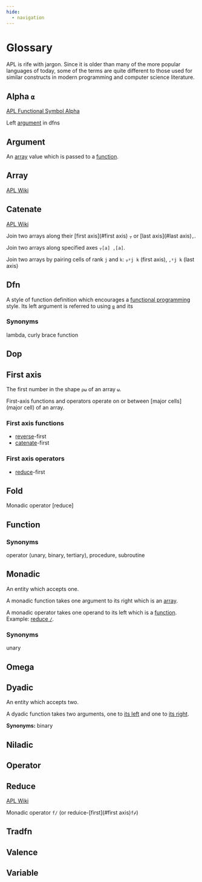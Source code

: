 ```yaml
---
hide:
  - navigation
---
```


# Glossary
APL is rife with jargon. Since it is older than many of the more popular languages of today, some of the terms are quite different to those used for similar constructs in modern programming and computer science literature.

## Alpha `⍺`
[APL Functional Symbol Alpha](https://unicode-table.com/en/237A/)

Left [argument](#argument) in dfns

## Argument
An [array](#array) value which is passed to a [function](#function).

## Array
[APL Wiki](https://aplwiki.com/wiki/Array)

## Catenate
[APL Wiki](https://aplwiki.com/wiki/Catenate)

Join two arrays along their [first axis](#first axis) `⍪` or [last axis](#last axis)`,`.

Join two arrays along specified axes `⍪[a] ,[a]`.

Join two arrays by pairing cells of rank `j` and `k`: `⍪⍤j k` (first axis), `,⍤j k` (last axis)

## Dfn
A style of function definition which encourages a [functional programming]() style. Its left argument is referred to using [`⍺`](#alpha) and its

### Synonyms
lambda, curly brace function

## Dop

## First axis
The first number in the shape `⍴⍵` of an array `⍵`.

First-axis functions and operators operate on or between [major cells](major cell) of an array.

### First axis functions
- [reverse](#reverse)-first
- [catenate](#catenate)-first

### First axis operators
- [reduce](#reduce)-first

## Fold
Monadic operator [reduce]

## Function

### Synonyms
operator (unary, binary, tertiary), procedure, subroutine

## Monadic
An entity which accepts one.

A monadic function takes one argument to its right which is an [array](#array).

A monadic operator takes one operand to its left which is a [function](#function). Example: [reduce `/`]().

### Synonyms
unary

## Omega

## Dyadic
An entity which accepts two.

A dyadic function takes two arguments, one to [its left](#alpha) and one to [its right](#omega).

**Synonyms:** binary

## Niladic

## Operator

## Reduce
[APL Wiki](https://aplwiki.com/wiki/Reduce)

Monadic operator `f/` (or reduice-[first](#first axis)`f⌿`)

## Tradfn

## Valence

## Variable